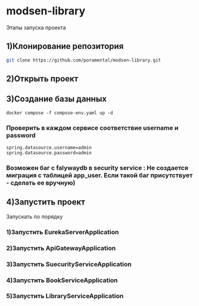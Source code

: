 # modsen-library

Этапы запуска проекта

## 1)Клонирование репозитория

```bash
git clone https://github.com/poramental/modsen-library.git
```
## 2)Открыть проект

## 3)Создание базы данных
```
docker compose -f compose-env.yaml up -d
```

### Проверить в каждом сервисе соответствие username и password
```
spring.datasource.username=admin
spring.datasource.password=admin
```
### Возможен баг с falywaydb в security service : Не создается миграция с таблицей app_user. Если такой баг присутствует - сделать ее вручную)

## 4)Запустить проект

Запускать по порядку

### 1)Запустить EurekaServerApplication
### 2)Запустить ApiGatewayApplication
### 3)Запустить SuecurityServiceApplication
### 4)Запустить BookServiceApplication
### 5)Запустить LibraryServiceApplication
